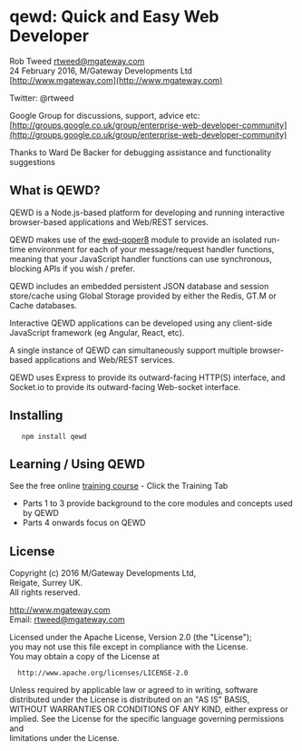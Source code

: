 # qewd: Quick and Easy Web Developer
 
Rob Tweed <rtweed@mgateway.com>  
24 February 2016, M/Gateway Developments Ltd [http://www.mgateway.com](http://www.mgateway.com)  

Twitter: @rtweed

Google Group for discussions, support, advice etc: [http://groups.google.co.uk/group/enterprise-web-developer-community](http://groups.google.co.uk/group/enterprise-web-developer-community)

Thanks to Ward De Backer for debugging assistance and functionality suggestions

## What is QEWD?

QEWD is a Node.js-based platform for developing and running interactive browser-based applications and Web/REST services.

QEWD makes use of the [ewd-qoper8](https://github.com/robtweed/ewd-qoper8) module to provide an isolated run-time 
environment for each of your message/request handler functions, meaning that your JavaScript handler functions can use synchronous, 
blocking APIs if you wish / prefer.

QEWD includes an embedded persistent JSON database and session store/cache using Global Storage provided by either the Redis, 
GT.M or Cache databases.

Interactive QEWD applications can be developed using any client-side JavaScript framework (eg Angular, React, etc).

A single instance of QEWD can simultaneously support multiple browser-based applications and Web/REST services.

QEWD uses Express to provide its outward-facing HTTP(S) interface, and Socket.io to provide its outward-facing Web-socket interface.


## Installing

       npm install qewd

## Learning / Using QEWD

See the free online [training course](http://www.mgateway.com) - Click the Training Tab

- Parts 1 to 3 provide background to the core modules and concepts used by QEWD
- Parts 4 onwards focus on QEWD


## License

 Copyright (c) 2016 M/Gateway Developments Ltd,                           
 Reigate, Surrey UK.                                                      
 All rights reserved.                                                     
                                                                           
  http://www.mgateway.com                                                  
  Email: rtweed@mgateway.com                                               
                                                                           
                                                                           
  Licensed under the Apache License, Version 2.0 (the "License");          
  you may not use this file except in compliance with the License.         
  You may obtain a copy of the License at                                  
                                                                           
      http://www.apache.org/licenses/LICENSE-2.0                           
                                                                           
  Unless required by applicable law or agreed to in writing, software      
  distributed under the License is distributed on an "AS IS" BASIS,        
  WITHOUT WARRANTIES OR CONDITIONS OF ANY KIND, either express or implied. 
  See the License for the specific language governing permissions and      
   limitations under the License.      
